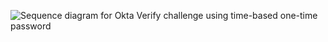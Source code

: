<div class="common-image-format">

![Sequence diagram for Okta Verify challenge using time-based one-time password](/img/authenticators/dotnet-authenticators-okta-verify-challenge-with-totp.png)

</div>
